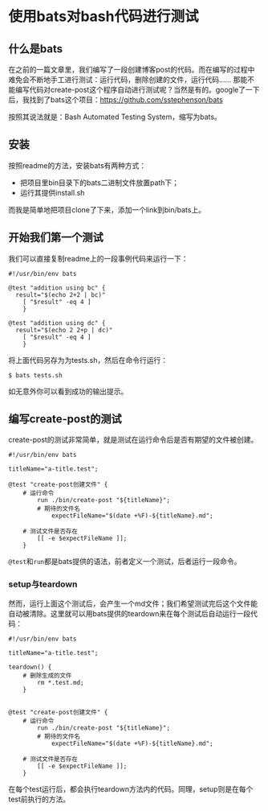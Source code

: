 # 使用bats对bash代码进行测试

## 什么是bats

在之前的一篇文章里，我们编写了一段创建博客post的代码。而在编写的过程中难免会不断地手工进行测试：运行代码，删除创建的文件，运行代码...... 那能不能编写代码对create-post这个程序自动进行测试呢？当然是有的。google了一下后，我找到了bats这个项目：https://github.com/sstephenson/bats

按照其说法就是：Bash Automated Testing System，缩写为bats。

## 安装
按照readme的方法，安装bats有两种方式：

* 把项目里bin目录下的bats二进制文件放置path下；
* 运行其提供install.sh

而我是简单地把项目clone了下来，添加一个link到bin/bats上。

## 开始我们第一个测试
我们可以直接复制readme上的一段事例代码来运行一下：

```
#!/usr/bin/env bats

@test "addition using bc" {
  result="$(echo 2+2 | bc)"
    [ "$result" -eq 4 ]
    }

@test "addition using dc" {
  result="$(echo 2 2+p | dc)"
    [ "$result" -eq 4 ]
    }
```

将上面代码另存为为tests.sh，然后在命令行运行：

```
$ bats tests.sh
```

如无意外你可以看到成功的输出提示。

## 编写create-post的测试

create-post的测试非常简单，就是测试在运行命令后是否有期望的文件被创建。

```
#!/usr/bin/env bats

titleName="a-title.test";

@test "create-post创建文件" {
    # 运行命令
        run ./bin/create-post "${titleName}";
	    # 期待的文件名
	        expectFileName="$(date +%F)-${titleName}.md";

    # 测试文件是否存在
        [[ -e $expectFileName ]];
	}
```

`@test`和`run`都是bats提供的语法，前者定义一个测试，后者运行一段命令。

### setup与teardown
然而，运行上面这个测试后，会产生一个md文件；我们希望测试完后这个文件能自动被清除。这里就可以用bats提供的teardown来在每个测试后自动运行一段代码：

```
#!/usr/bin/env bats

titleName="a-title.test";

teardown() {
    # 删除生成的文件
        rm *.test.md;
	}


@test "create-post创建文件" {
    # 运行命令
        run ./bin/create-post "${titleName}";
	    # 期待的文件名
	        expectFileName="$(date +%F)-${titleName}.md";

    # 测试文件是否存在
        [[ -e $expectFileName ]];
	}
```

在每个test运行后，都会执行teardown方法内的代码。同理，setup则是在每个test前执行的方法。
